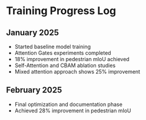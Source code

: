 # Training Progress Log
## January 2025
- Started baseline model training
- Attention Gates experiments completed
- 18% improvement in pedestrian mIoU achieved
- Self-Attention and CBAM ablation studies
- Mixed attention approach shows 25% improvement
## February 2025
- Final optimization and documentation phase
- Achieved 28% improvement in pedestrian mIoU
